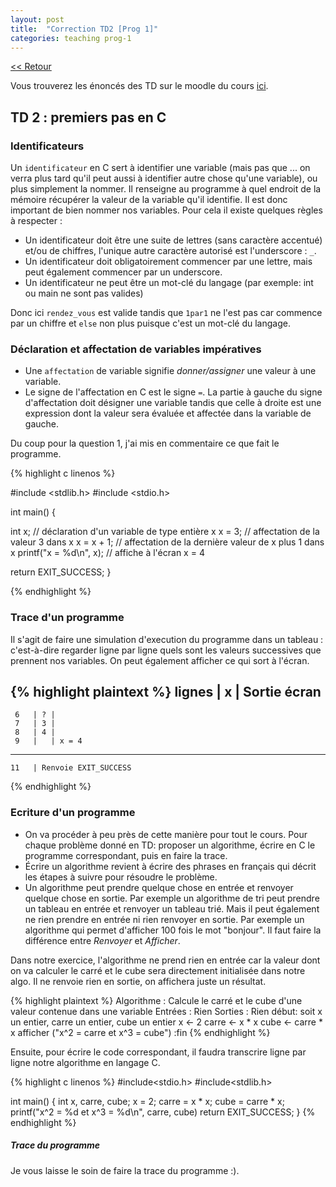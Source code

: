 ```yaml
---
layout: post
title:  "Correction TD2 [Prog 1]"
categories: teaching prog-1
---
```


[<< Retour](/blog)

<p>Vous trouverez les énoncés des TD sur le moodle du cours <a href="https://moodlelms.univ-paris13.fr/course/view.php?id=1394">ici</a>.</p>


<h2 class="listing"> TD 2 : premiers pas en C </h2>

<h3> Identificateurs </h3>

<p>Un <code>identificateur</code> en C sert à identifier une variable (mais pas que ... on verra plus tard qu'il peut aussi à identifier autre chose qu'une variable), ou plus simplement la nommer. Il renseigne au programme à quel endroit de la mémoire récupérer la valeur de la variable qu'il identifie. Il est donc important de bien nommer nos variables. Pour cela il existe quelques règles à respecter :
</p>

<ul class="tips">
  <li>
    Un identificateur doit être une suite de lettres (sans caractère accentué) et/ou de chiffres, l'unique autre caractère autorisé est l'underscore : <code>_</code>.
  </li>  
  <li>
    Un identificateur doit obligatoirement commencer par une lettre, mais peut également commencer par un underscore.
  </li>
  <li>
    Un identificateur ne peut être un mot-clé du langage (par exemple: int ou main ne sont pas valides)
  </li>
</ul>  

 Donc ici <code>rendez_vous</code> est valide tandis que <code>1par1</code> ne l'est pas car commence par un chiffre et <code>else</code> non plus puisque c'est un mot-clé du langage.

<h3>Déclaration et affectation de variables impératives</h3>

<ul class="tips">
  <li>
    Une <code>affectation</code> de variable signifie <em>donner/assigner</em> une valeur à une variable.
  </li>
  <li>
    Le signe de l'affectation en C est le signe <code>=</code>. La partie à gauche du signe d'affectation doit désigner une variable tandis que celle à droite est une expression dont la valeur sera évaluée et affectée dans la variable de gauche.
  </li>
</ul>  
Du coup pour la question 1, j'ai mis en commentaire ce que fait le programme.


{% highlight c linenos %}

#include <stdlib.h>
#include <stdio.h>

int main() {

int x; // déclaration d'un variable de type entière x
x = 3; // affectation de la valeur 3 dans x
x = x + 1; // affectation de la dernière valeur de x plus 1 dans x
printf("x = %d\n", x); // affiche à l'écran x = 4

return EXIT_SUCCESS;
}

{% endhighlight %}

<h3>Trace d'un programme</h3>

<p>Il s'agit de faire une simulation d'execution du programme dans un tableau : c'est-à-dire regarder ligne par ligne quels sont les valeurs successives que prennent nos variables. On peut également afficher ce qui sort à l'écran.</p>

{% highlight plaintext %}
  lignes | x | Sortie écran
  -----------------------------
     6   | ? |
     7   | 3 |
     8   | 4 |
     9   |   | x = 4
  -----------------------------
    11   | Renvoie EXIT_SUCCESS
{% endhighlight %}

<h3>Ecriture d'un programme</h3>
<ul class="tips">
  <li>On va procéder à peu près de cette manière pour tout le cours. Pour chaque problème donné en TD: proposer un algorithme, écrire en C le programme correspondant, puis en faire la trace.</li>
  <li>Écrire un algorithme revient à écrire des phrases en français qui décrit les étapes à suivre pour résoudre le problème.</li>
  <li>Un algorithme peut prendre quelque chose en entrée et renvoyer quelque chose en sortie. Par exemple un algorithme de tri peut prendre un tableau en entrée et renvoyer un tableau trié. Mais il peut également ne rien prendre en entrée ni rien renvoyer en sortie. Par exemple un algorithme qui permet d'afficher 100 fois le mot "bonjour". Il faut faire la différence entre <em>Renvoyer</em> et <em>Afficher</em>.</li>
</ul>
<p>Dans notre exercice, l'algorithme ne prend rien en entrée car la valeur dont on va calculer le carré et le cube sera directement initialisée dans notre algo. Il ne renvoie rien en sortie, on affichera juste un résultat.</p>

{% highlight plaintext %}
Algorithme : Calcule le carré et le cube d'une valeur contenue dans une variable
Entrées : Rien
Sorties : Rien
début:
  soit x un entier, carre un entier, cube un entier
  x <- 2
  carre <- x * x
  cube <- carre * x
  afficher ("x^2 = carre et x^3 = cube")
:fin
{% endhighlight %}

<p>Ensuite, pour écrire le code correspondant, il faudra transcrire ligne par ligne notre algorithme en langage C.</p>

{% highlight c linenos %}
#include<stdio.h>
#include<stdlib.h>

int main() {
  int x, carre, cube;
  x = 2;
  carre = x * x;
  cube = carre * x;
  printf("x^2 = %d et x^3 = %d\n", carre, cube)
  return EXIT_SUCCESS;
}
{% endhighlight %}


<h5>Trace du programme</h5>
<p>Je vous laisse le soin de faire la trace du programme :).</p>

